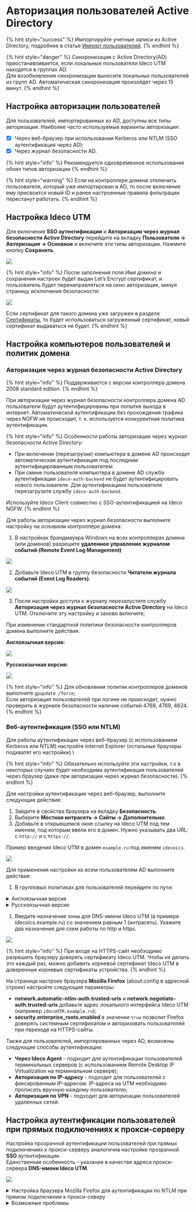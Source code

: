 # Авторизация пользователей Active Directory

{% hint style="success" %}
Импортируйте учетные записи из Active Directory, подробнее в статье [Импорт пользователей](user-import.md).
{% endhint %}

{% hint style="danger" %}
Cинхронизация с Active Directory(AD) приостанавливается, если локальные пользователи Ideco UTM находятся в группах AD. \
Для возобновления синхронизации вынесите локальных пользователей из групп AD. Автоматическая синхронизация произойдет через 15 минут.
{% endhint %}

## Настройка авторизации пользователей

Для пользователей, импортированных из AD, доступны все типы авторизации. Наиболее часто используемые варианты авторизации:
* [X] Через веб-браузер при использовании Kerberos или NTLM (SSO аутентификация через AD);
* [X] Через журнал безопасности AD.

{% hint style="info" %}
Рекомендуется одновременное использование обоих типов авторизации
{% endhint %}

{% hint style="warning" %}
Если на контроллере домена отключить пользователя, который уже импортирован в AD, то после включения ему присвоится новый ID и ранее настроенные правила фильтрации перестанут работать.
{% endhint %}

## Настройка Ideco UTM

Для включения **SSO аутентификации** и **Авторизации через журнал безопасности Active Directory** перейдите на вкладку **Пользователи -> Авторизация -> Основное** и включите эти типы авторизации. Нажмите кнопку **Сохранить**.

![](../../../.gitbook/assets/active-directory5.png)

{% hint style="info" %}
После заполнения поля *Имя домена* и сохранения настроек будет выдан Let’s Encrypt сертификат, и пользователь будет перенаправляться на окно авторизации, минуя страницу исключения безопасности:

![](../../../.gitbook/assets/web-autorization2.png)

Если сертификат для такого домена уже загружен в разделе [Сертификаты](../../services/certificates/README.md), то будет использоваться загруженный сертификат, новый сертификат выдаваться не будет.
{% endhint %}

## Настройка компьютеров пользователей и политик домена
### Авторизация через журнал безопасности Active Directory

{% hint style="info" %}
Поддерживается с версии контроллера домена 2008 standard edition.
{% endhint %}

При авторизации через журнал безопасности контроллера домена AD пользователи будут аутентифицированы при попытке выхода в интернет. Автоматической аутентификации без прохождения трафика через NGFW не происходит, т. к. используется конкурентная политика аутентификации.

{% hint style="info" %}
Особенности работы авторизации через журнал безопасности Active Directory:

* При включении (перезагрузке) компьютера в домене AD происходит автоматическая аутентификация под последним аутентифицированным пользователем.
* При смене пользователя компьютера в домене AD служба аутентификации `ideco-auth-backend` не будет аутентифицировать нового пользователя. Для аутентификациии пользователя перезагрузите службу `ideco-auth-backend`.

Используйте Ideco Client совместно с SSO-аутентификацией на Ideco NGFW.
{% endhint %}

Для работы авторизации через журнал безопасности выполните настройку на основном контроллере домена:

1. В настройках брандмауэра Windows на всех контроллерах домена (или доменов) разрешите **удаленное управление журналом событий (Remote Event Log Management)**

![](../../../.gitbook/assets/active-directory6.png)

2. Добавьте Ideco UTM в группу безопасности **Читатели журнала событий (Event Log Readers)**.

![](../../../.gitbook/assets/active-directory7.png)

3. После настройки доступа к журналу перезапустите службу **Авторизация через журнал безопасности Active Directory** на Ideco UTM. Отключите эту настройку и заново включите;

При изменении стандартной политики безопасности контроллеров домена выполните действия:

**Англоязычная версия:**

![](../../../.gitbook/assets/active-directory9.gif)

**Русскоязычная версия:**

![](../../../.gitbook/assets/active-directory8.gif)


{% hint style="info" %}
Для обновления политик контроллеров доменов выполните `gpupdate /force`;\
Если авторизация пользователей при логине не происходит, нужно проверить в журнале безопасности наличие событий 4768, 4769, 4624.
{% endhint %}

### Веб-аутентификация (SSO или NTLM)

Для работы аутентификации через веб-браузер (с использованием Kerberos или NTLM) настройте Internet Explorer (остальные браузеры подхватят его настройки).\

{% hint style="info" %}
Обязательно используйте эти настройки, т.к в некоторых случаях будет необходима аутентификация пользователей через браузер (даже при авторизации через журнал безопасности).
{% endhint %}

Для настройки аутентификации через веб-браузер, выполните следующие действия:

1. Зайдите в свойства браузера на вкладку **Безопасность**.
2. Выберите **Местная интрасеть -> Сайты -> Дополнительно**.
3. Добавьте в открывшемся окне ссылку на Ideco UTM под тем именем, под которым ввели его в домен. Нужно указывать два URL: c `http://` и с `https://`.

Пример введения Ideco UTM в домен `example.ru` под именем `idecoics`.

![](../../../.gitbook/assets/active-directory.jpg)

Для применения настройки ко всем пользователям AD выполните действия:

1.  В групповых политиках для пользователей перейдите по пути:
<details>
<summary>Англоязычная версия</summary>

**Edit group policy -> Computer Configuration -> Administrative Templates -> Windows Components -> Internet Explorer -> Internet Control Panel -> Security Page -> Site to Zone Assignment List**

</details>

<details>
<summary>Русскоязычная версия</summary>

**Изменение локальной групповой политики -> Политика "Локальный компьютер" -> Административные шаблоны -> Компоненты Windows -> Internet Explorer -> Панель управления браузером -> Вкладка безопасность -> Список назначений зоны для веб-сайтов**

</details>

1. Введите назначение зоны для DNS-имени Ideco UTM (в примере idecoics.example.ru) со значением равным 1 (интрасеть). Укажите два назначения для схем работы по http и https.

![](../../../.gitbook/assets/active-directory1.png)

{% hint style="info" %}
При входе на HTTPS-сайт необходимо разрешить браузеру доверять сертификату Ideco UTM. Чтобы не делать это каждый раз, можно добавить корневой сертификат Ideco UTM в доверенные корневые сертификаты устройства.
{% endhint %}

На странице настроек браузера **Mozilla Firefox** (about:config в адресной строке) настройте следующие параметры:

* **network.automatic-ntlm-auth.trusted-uris** и **network.negotiate-auth.trusted-uris** добавьте адрес локального интерфейса Ideco UTM (например `idecoUTM.example.ru`);
* **security.enterprise\_roots.enabled** в значении `true` позволит Firefox доверять системным сертификатом и авторизовать пользователей при переходе на HTTPS-сайты.

Также для пользователей, импортированных через AD, возможны следующие способы аутентификации:

* **Через Ideco Agent** - подходит для аутентификации пользователей терминальных серверов (с использованием Remote Desktop IP Virtualization на терминальном сервере);
* **Авторизация по IP-адресу** - подходит для пользователей с фиксированным IP-адресом. IP-адреса на UTM необходимо прописать вручную каждому пользователю;
* **Авторизация по VPN** - подходит для авторизации пользователей удаленных сетей.

## Настройка аутентификации пользователей при прямых подключениях к прокси-серверу

Настройка прозрачной аутентификации пользователей при прямых подключениях к прокси-серверу аналогична настройке прозрачной **SSO** аутентификации.\
Единственная особенность - указание в качестве адреса прокси-сервера **DNS-имени Ideco UTM**.

![](../../../.gitbook/assets/active-directory2.png)

<details>
<summary>Настройка браузера Mozilla Firefox для аутентификации по NTLM при прямом подключении к прокси-северу</summary>

Для аутентификации компьютеров, которые **не находятся в домене Active Directory**, под доменным пользовательским аккаунтом на странице настроек браузера **Mozilla Firefox** (about:config в адресной строке) укажите следующие параметры:

* **network.automatic-ntlm-auth.allow-proxies** = false;
* **network.negotiate-auth.allow-proxies** = false.

Не отключайте данные опции для компьютеров, входящих в домен Active Directory, т.к. в таком случае будет использоваться устаревший метод авторизации по NTLM.
</details>

<details>
<summary>Возможные проблемы</summary>

Если в Internet Explorer появляется окно с текстом **Для получения доступа требуется аутентификация**, и аутентификация происходит только при ручном переходе по ссылке. Установите параметр **Активные сценарии** в Internet Explorer в значение **Включить**.

![](../../../.gitbook/assets/active-directory3.jpg)

Доменному пользователю должно быть разрешено аутентифицироваться на Ideco UTM. На контроллере домена зайдите в свойства выбранных пользователей во вкладку **Учетная запись** -> **Вход на...**, выберите пункт **только на указанные компьютеры** и пропишите имя рабочей станции для входа в систему.

Пример данной настройки представлен на скриншоте ниже:

![](../../../.gitbook/assets/active-directory4.png)

При аутентификации через журнал безопасности контроллера домена AD пользователи будут аутентифицированы при попытке выхода в Интернет. Автоматической аутентификации без прохождения трафика через UTM не происходит, т.к. используется конкурентная политика аутентификации.
</details>